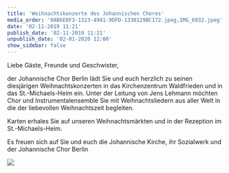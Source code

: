 ```yaml
---
title: 'Weihnachtskonzerte des Johannischen Chores'
media_order: '0AB6E0F3-1323-4941-9DFD-1330129BC172.jpeg,IMG_6832.jpeg'
date: '02-11-2019 11:21'
publish_date: '02-11-2019 11:21'
unpublish_date: '02-01-2020 12:00'
show_sidebar: false
---
```


Liebe Gäste, Freunde und Geschwister,

der Johannische Chor Berlin lädt Sie und euch herzlich zu seinen diesjärigen Weihnachtskonzerten in das Kirchenzentrum Waldfrieden und in das St.-Michaels-Heim ein. Unter der Leitung von Jens Lehmann möchten Chor und Instrumentalensemble Sie mit Weihnachtsliedern aus aller Welt in die der liebevollen Weihnachtszeit begleiten.

Karten erhales Sie auf unseren Weihnachtsmärkten und in der Rezeption im St.-Michaels-Heim.

Es freuen sich auf Sie und euch die Johannische Kirche, ihr Sozialwerk und der Johannische Chor Berlin

![](https://smh-gemeinden.de/user/pages/02.news/17.weihnachtskonzerte-des-johannischen-chores/IMG_6832.jpeg)